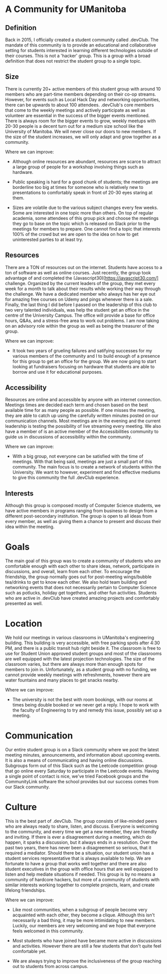 A Community for UManitoba
=========================

## Definition

Back in 2015, I officially created a student community called .devClub. The mandate of this community is to provide an educational and collaborative setting for students interested in learning different technologies outside of their courses. This is not a 'hacker' group. This is a group with a broad definition that does not restrict the student group to a single topic.

## Size

There is currently 20+ active members of this student group with around 10 members who are part-time members depending on their co-op streams. However, for events such as Local Hack Day and networking opportunities, there can be upwards to about 100 attendees. .devClub's core members that come to the weekly meetings and actively participate as well as volunteer are essential in the success of the bigger events mentioned. There is always room for the bigger events to grow, weekly meetups with 20-30 people is a decent turn out for a medium size school like the University of Manitoba. We will never close our doors to new members. If the size of the student increases, we will only adapt and grow together as a community.

Where we can improve:

* Although online resources are abundant, resources are scarce to attract a large group of people for a workshop involving things such as hardware.

* Public speaking is hard for a good chunk of students; the meetings are borderline too big at times for someone who is relatively new to presentations to comfortably speak in front of 20-30 eyes staring at them.

* Sizes are volatile due to the various subject changes every few weeks. Some are interested in one topic more than others. On top of regular academia, some attendees of this group pick and choose the meetings they go to base on the topic which is released on Slack prior to the meetings for members to prepare. One cannot find a topic that interests 100% of the crowd but we are open to the idea on how to get uninterested parties to at least try.

## Resources

There are a TON of resources out on the internet. Students have access to a ton of software as well as online courses. Just recently, the group took advantage of and completed the (Javascript30)[https://javascript30.com/] challenge. Organized by the current leaders of the group, they met every week for a month to talk about their results while working their way through the challenge. We have a dedicated member who always has her eye out for amazing free courses on Udemy and pings whenever there is a sale. Finally, the last thing I did before I passed on the leadership of this club to two very talented individuals, was help the student get an office in the centre of the University Campus. The office will provide a base for office hours, Q&As, and a stress-free area to work out problems. I am now taking on an advisory role within the group as well as being the treasurer of the group.

Where we can improve:

* It took two years of grueling failures and satifying successes for my various members of the community and I to build enough of a presence for this group to get an office for the group. We are now going to start looking at fundraisers focusing on hardware that students are able to borrow and use it for educational purposes.

## Accessibility 

Resources are online and accessible by anyone with an internet connection. Meetings times are decided each term and chosen based on the best available time for as many people as possible. If one misses the meeting, they are able to catch up using the carefully written minutes posted on our communication channels. Most meetings are in the evening and the current leadership is testing the possibility of live streaming every meeting. We also have a member of is an active member of the Accessibilities community to guide us in discussions of accessibility within the community.

Where we can improve:

* With a big group, not everyone can be satisfied with the time of meetings. With that being said, meetings are just a small part of this community. The main focus is to create a network of students within the University. We want to however, experiment and find effective mediums to give this community the full .devClub experience.

## Interests

Although this group is composed mostly of Computer Science students, we have active members in programs ranging from business to design from a different post-secondary institution. The group is open to all ideas from every member, as well as giving them a chance to present and discuss their idea within the meeting. 

# Goals

The main goal of this group was to create a community of students who are comfortable enough with each other to share ideas, network, participate in discussions, and overall, learn from each other. To encourage the friendship, the group normally goes out for post-meeting wings/bubble tea/drinks to get to know each other. We also hold team building and networking events that does not necessarily pertain to Computer Science such as potlucks, holiday get togethers, and other fun activities. Students who are active in .devClub have created amazing projects and comfortably presented as well.

# Location

We hold our meetings in various classrooms in UManitoba's engineering building. This building is very accessible, with free parking spots after 4:30 PM, and there is a public transit hub right beside it. The classroom is free to use for Student Union approved student groups and most of the classrooms are well equipped with the latest projection technologies. The size of the classroom varies, but there are always more than enough spots for members to join in. Unfortunately, as a student group with no funding, we cannot provide weekly meetings with refreshments, however there are water fountains and many places to get snacks nearby.

Where we can improve:

* The university is not the best with room bookings, with our rooms at times being double booked or we never get a reply. I hope to work with the faculty of Engineering to try and remedy this issue, possibly set up a meeting.

# Communication

Our entire student group is on a Slack community where we post the latest meeting minutes, announcements, and information about upcoming events. It is also a means of communicating and having online discussions. Subgroups form out of this Slack such as the Leetcode competition group that go online every Saturday to participate in the Leetcode events. Having a single point of contact is nice, we've tried Facebook groups and the CommunityLink software the school provides but our success comes from our Slack community.

# Culture

This is the best part of .devClub. The group consists of like-minded peers who are always ready to share, listen, and discuss. Everyone is welcoming to the community, and every time we get a new member, they are friendly and inviting. If there is ever a disagreement during a meeting, which do happen, it sparks a discussion, but it always ends in a resolution. Over the past two years, there has never been a disagreement so serious, that it required a mediator. Should there be a situation, our student union has a student services representative that is always available to help. We are fortunate to have a group that works well together and there are also student executives in the group with office hours that are well equipped to listen and help mediate situations if needed. This group is by no means a community of hardcore hackers, but more of a community of students with similar interests working together to complete projects, learn, and create lifelong friendships.

Where we can improve:

* Like most communities, when a subgroup of people become very acquainted with each other, they become a clique. Although this isn't necessarily a bad thing, it may be more intimidating to new members. Luckily, our members are very welcoming and we hope that everyone feels welcomed in this community.

* Most students who have joined have became more active in discussions and activities. However there are still a few students that don't quite feel comfortable yet.

* We are always trying to improve the inclusiveness of the group reaching out to students from across campus.                                                                                                                                                                                                                                                                                                                                                                                                                                                                                                                                                                                                                                                                                                                                                                                                                                                                                                                                                                                                                                                                                                                                                                                                                                                                                                                                                                                                                                                                                                                                                                                                                                                                                                                                                                                                                                                                                                                                                                                                                                                                                                                                                                                                                                                                                                                                             

